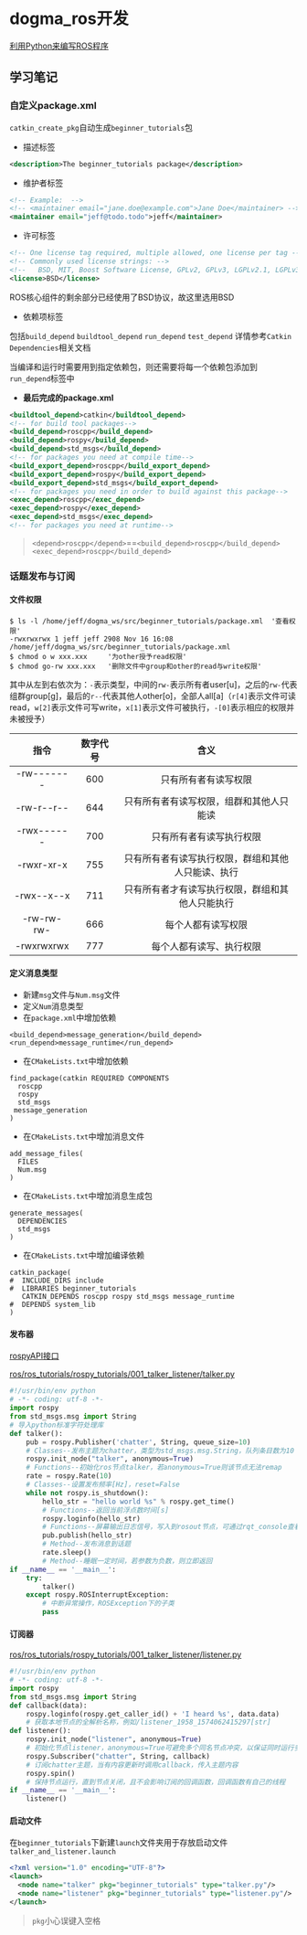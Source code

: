 # dogma_ros开发

[利用Python来编写ROS程序](https://www.ncnynl.com/archives/201611/1055.html)

## 学习笔记

### 自定义package.xml

`catkin_create_pkg`自动生成`beginner_tutorials`包

- 描述标签

```xml
<description>The beginner_tutorials package</description>
```

- 维护者标签

```xml
<!-- Example:  -->
<!-- <maintainer email="jane.doe@example.com">Jane Doe</maintainer> -->
<maintainer email="jeff@todo.todo">jeff</maintainer>
```

- 许可标签

```xml
<!-- One license tag required, multiple allowed, one license per tag -->
<!-- Commonly used license strings: -->
<!--   BSD, MIT, Boost Software License, GPLv2, GPLv3, LGPLv2.1, LGPLv3 -->
<license>BSD</license>
```

ROS核心组件的剩余部分已经使用了BSD协议，故这里选用BSD

- 依赖项标签

包括`build_depend` `buildtool_depend` `run_depend` `test_depend` 详情参考`Catkin Dependencies`相关文档

当编译和运行时需要用到指定依赖包，则还需要将每一个依赖包添加到`run_depend`标签中

- **最后完成的package.xml**

```xml
<buildtool_depend>catkin</buildtool_depend>
<!-- for build tool packages-->
<build_depend>roscpp</build_depend>	
<build_depend>rospy</build_depend>					
<build_depend>std_msgs</build_depend>
<!-- for packages you need at compile time-->
<build_export_depend>roscpp</build_export_depend>	
<build_export_depend>rospy</build_export_depend>
<build_export_depend>std_msgs</build_export_depend>
<!-- for packages you need in order to build against this package-->
<exec_depend>roscpp</exec_depend>					
<exec_depend>rospy</exec_depend>
<exec_depend>std_msgs</exec_depend>
<!-- for packages you need at runtime-->
```

> `<depend>roscpp</depend>`==`<build_depend>roscpp</build_depend>` `<exec_depend>roscpp</build_depend>`

### 话题发布与订阅

#### 文件权限

```shell
$ ls -l /home/jeff/dogma_ws/src/beginner_tutorials/package.xml	'查看权限'
-rwxrwxrwx 1 jeff jeff 2908 Nov 16 16:08 /home/jeff/dogma_ws/src/beginner_tutorials/package.xml
$ chmod o w xxx.xxx		'为other授予read权限'
$ chmod go-rw xxx.xxx	'删除文件中group和other的read与write权限'
```

其中从左到右依次为：`-`表示类型，中间的`rw-`表示所有者user[u]，之后的`rw-`代表组群group[g]，最后的`r--`代表其他人other[o]，全部人all[a]（`r[4]`表示文件可读read，`w[2]`表示文件可写write，`x[1]`表示文件可被执行，`-[0]`表示相应的权限并未被授予）

|    指令    | 数字代号 |                        含义                        |
| :--------: | :------: | :------------------------------------------------: |
| -rw------- |   600    |                只有所有者有读写权限                |
| -rw-r--r-- |   644    |      只有所有者有读写权限，组群和其他人只能读      |
| -rwx------ |   700    |              只有所有者有读写执行权限              |
| -rwxr-xr-x |   755    | 只有所有者有读写执行权限，群组和其他人只能读、执行 |
| -rwx--x--x |   711    |  只有所有者才有读写执行权限，群组和其他人只能执行  |
| -rw-rw-rw- |   666    |                 每个人都有读写权限                 |
| -rwxrwxrwx |   777    |              每个人都有读写、执行权限              |

#### 定义消息类型

- 新建`msg`文件与`Num.msg`文件
- 定义`Num`消息类型
- 在`package.xml`中增加依赖

```
<build_depend>message_generation</build_depend>
<run_depend>message_runtime</run_depend>
```

- 在`CMakeLists.txt`中增加依赖

```
find_package(catkin REQUIRED COMPONENTS
  roscpp
  rospy
  std_msgs
 message_generation
)
```

- 在`CMakeLists.txt`中增加消息文件

```
add_message_files(
  FILES
  Num.msg
)
```

- 在`CMakeLists.txt`中增加消息生成包

```
generate_messages(
  DEPENDENCIES
  std_msgs
)
```

- 在`CMakeLists.txt`中增加编译依赖

```
catkin_package(
#  INCLUDE_DIRS include
#  LIBRARIES beginner_tutorials
   CATKIN_DEPENDS roscpp rospy std_msgs message_runtime
#  DEPENDS system_lib
)
```

#### 发布器

[rospyAPI接口](docs.ros.org/api/rospy/html/)

[ros/ros_tutorials/rospy_tutorials/001_talker_listener/talker.py](ros/ros_tutorials/rospy_tutorials/001_talker_listener/talker.py)

```python
#!/usr/bin/env python
# -*- coding: utf-8 -*-
import rospy
from std_msgs.msg import String                                 
# 导入python标准字符处理库
def talker():
    pub = rospy.Publisher('chatter', String, queue_size=10)     
    # Classes--发布主题为chatter，类型为std_msgs.msg.String，队列条目数为10
    rospy.init_node("talker", anonymous=True)                   
    # Functions--初始化ros节点talker，若anonymous=True则该节点无法remap
    rate = rospy.Rate(10)                                       
    # Classes--设置发布频率[Hz]，reset=False
    while not rospy.is_shutdown():
        hello_str = "hello world %s" % rospy.get_time()         
        # Functions--返回当前浮点数时间[s]
        rospy.loginfo(hello_str)                                
        # Functions--屏幕输出日志信号，写入到rosout节点，可通过rqt_console查看
        pub.publish(hello_str)                                   
        # Method--发布消息到话题
        rate.sleep()                                            
        # Method--睡眠一定时间，若参数为负数，则立即返回
if __name__ == '__main__':
    try:
        talker()
    except rospy.ROSInterruptException:                         
        # 中断异常操作，ROSException下的子类
        pass
```

#### 订阅器

[ros/ros_tutorials/rospy_tutorials/001_talker_listener/listener.py](ros/ros_tutorials/rospy_tutorials/001_talker_listener/listener.py)

```python 
#!/usr/bin/env python
# -*- coding: utf-8 -*-
import rospy
from std_msgs.msg import String
def callback(data):
    rospy.loginfo(rospy.get_caller_id() + 'I heard %s', data.data)
    # 获取本地节点的全解析名称，例如/listener_1958_1574062415297[str]
def listener():
    rospy.init_node("listener", anonymous=True)
    # 初始化节点listener，anonymous=True可避免多个同名节点冲突，以保证同时运行多个listener.py，但也因此无法remap
    rospy.Subscriber("chatter", String, callback)
    # 订阅chatter主题，当有内容更新时调用callback，传入主题内容
    rospy.spin()
    # 保持节点运行，直到节点关闭，且不会影响订阅的回调函数，回调函数有自己的线程  
if __name__ == '__main__':
    listener()
```

#### 启动文件

在`beginner_tutorials`下新建`launch`文件夹用于存放启动文件`talker_and_listener.launch`

```xml
<?xml version="1.0" encoding="UTF-8"?>
<launch>
  <node name="talker" pkg="beginner_tutorials" type="talker.py"/>
  <node name="listener" pkg="beginner_tutorials" type="listener.py"/>
</launch>
```

> `pkg`小心误键入空格


